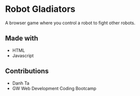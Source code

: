 # Robot Gladiators
A browser game where you control a robot to fight other robots.  


## Made with
* HTML 
* Javascript

## Contributions
* Danh Ta
* GW Web Development Coding Bootcamp


